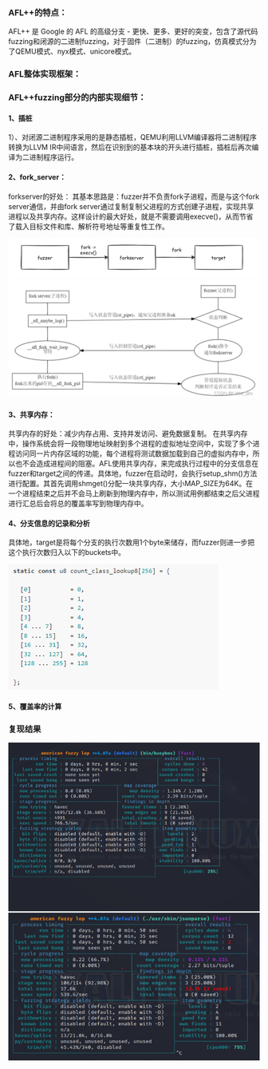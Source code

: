 ### AFL++的特点：
AFL++ 是 Google 的 AFL 的高级分支 - 更快、更多、更好的突变，包含了源代码fuzzing和闭源的二进制fuzzing，对于固件（二进制）的fuzzing，仿真模式分为了QEMU模式、nyx模式、unicore模式。

### AFL整体实现框架：

### AFL++fuzzing部分的内部实现细节：

#### 1、插桩
1）、对闭源二进制程序采用的是静态插桩，QEMU利用LLVM编译器将二进制程序转换为LLVM IR中间语言，然后在识别到的基本块的开头进行插桩，插桩后再次编译为二进制程序运行。

#### 2、fork_server：
forkserver的好处：
其基本思路是：fuzzer并不负责fork子进程，而是与这个fork server通信，并由fork server通过复制复制父进程的方式创建子进程，实现共享进程以及共享内存。这样设计的最大好处，就是不需要调用execve()，从而节省了载入目标文件和库、解析符号地址等重复性工作。

![image](https://github.com/Cyber-Security-Team/binary_function_similarity/blob/main/image/fork_server_1.png)    
![image](https://github.com/Cyber-Security-Team/binary_function_similarity/blob/main/image/fork_server_2.png)

#### 3、共享内存：
共享内存的好处：减少内存占用、支持并发访问、避免数据复制。
在共享内存中，操作系统会将一段物理地址映射到多个进程的虚拟地址空间中，实现了多个进程访问同一片内存区域的功能，每个进程将测试数据加载到自己的虚拟内存中，所以也不会造成进程间的阻塞。AFL使用共享内存，来完成执行过程中的分支信息在fuzzer和target之间的传递。具体地，fuzzer在启动时，会执行setup_shm()方法进行配置。其首先调用shmget()分配一块共享内存，大小MAP_SIZE为64K。在一个进程结束之后并不会马上刷新到物理内存中，所以测试用例都结束之后父进程进行汇总后会将总的覆盖率写到物理内存中。

#### 4、分支信息的记录和分析
具体地，target是将每个分支的执行次数用1个byte来储存，而fuzzer则进一步把这个执行次数归入以下的buckets中。

![image](https://github.com/Cyber-Security-Team/binary_function_similarity/blob/main/image/%E5%88%86%E6%94%AF%E4%BF%A1%E6%81%AF%E7%9A%84%E8%AE%B0%E5%BD%95.png)

#### 5、覆盖率的计算


### 复现结果
![image](https://github.com/Cyber-Security-Team/binary_function_similarity/blob/main/image/%E7%BD%91%E7%BB%9C%E6%91%84%E5%83%8F%E5%A4%B4%E5%9B%BA%E4%BB%B6.png)
![image](https://github.com/Cyber-Security-Team/binary_function_similarity/blob/main/image/RV130.png)
